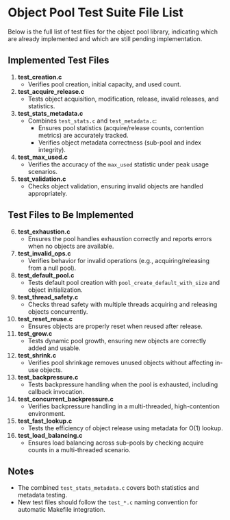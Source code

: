 # Object Pool Test Suite File List

Below is the full list of test files for the object pool library, indicating which are already implemented and which are still pending implementation.

## Implemented Test Files
1. **test_creation.c**
   - Verifies pool creation, initial capacity, and used count.
2. **test_acquire_release.c**
   - Tests object acquisition, modification, release, invalid releases, and statistics.
3. **test_stats_metadata.c**
   - Combines `test_stats.c` and `test_metadata.c`:
     - Ensures pool statistics (acquire/release counts, contention metrics) are accurately tracked.
     - Verifies object metadata correctness (sub-pool and index integrity).
4. **test_max_used.c**
   - Verifies the accuracy of the `max_used` statistic under peak usage scenarios.
5. **test_validation.c**
   - Checks object validation, ensuring invalid objects are handled appropriately.

## Test Files to Be Implemented
6. **test_exhaustion.c**
   - Ensures the pool handles exhaustion correctly and reports errors when no objects are available.
7. **test_invalid_ops.c**
   - Verifies behavior for invalid operations (e.g., acquiring/releasing from a null pool).
8. **test_default_pool.c**
   - Tests default pool creation with `pool_create_default_with_size` and object initialization.
9. **test_thread_safety.c**
   - Checks thread safety with multiple threads acquiring and releasing objects concurrently.
10. **test_reset_reuse.c**
    - Ensures objects are properly reset when reused after release.
11. **test_grow.c**
    - Tests dynamic pool growth, ensuring new objects are correctly added and usable.
12. **test_shrink.c**
    - Verifies pool shrinkage removes unused objects without affecting in-use objects.
13. **test_backpressure.c**
    - Tests backpressure handling when the pool is exhausted, including callback invocation.
14. **test_concurrent_backpressure.c**
    - Verifies backpressure handling in a multi-threaded, high-contention environment.
15. **test_fast_lookup.c**
    - Tests the efficiency of object release using metadata for O(1) lookup.
16. **test_load_balancing.c**
    - Ensures load balancing across sub-pools by checking acquire counts in a multi-threaded scenario.

## Notes
- The combined `test_stats_metadata.c` covers both statistics and metadata testing.
- New test files should follow the `test_*.c` naming convention for automatic Makefile integration.